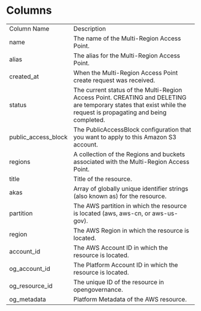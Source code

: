 # Columns  

<table>
	<tr><td>Column Name</td><td>Description</td></tr>
	<tr><td>name</td><td>The name of the Multi-Region Access Point.</td></tr>
	<tr><td>alias</td><td>The alias for the Multi-Region Access Point.</td></tr>
	<tr><td>created_at</td><td>When the Multi-Region Access Point create request was received.</td></tr>
	<tr><td>status</td><td>The current status of the Multi-Region Access Point. CREATING and DELETING are temporary states that exist while the request is propagating and being completed.</td></tr>
	<tr><td>public_access_block</td><td>The PublicAccessBlock configuration that you want to apply to this Amazon S3 account.</td></tr>
	<tr><td>regions</td><td>A collection of the Regions and buckets associated with the Multi-Region Access Point.</td></tr>
	<tr><td>title</td><td>Title of the resource.</td></tr>
	<tr><td>akas</td><td>Array of globally unique identifier strings (also known as) for the resource.</td></tr>
	<tr><td>partition</td><td>The AWS partition in which the resource is located (aws, aws-cn, or aws-us-gov).</td></tr>
	<tr><td>region</td><td>The AWS Region in which the resource is located.</td></tr>
	<tr><td>account_id</td><td>The AWS Account ID in which the resource is located.</td></tr>
	<tr><td>og_account_id</td><td>The Platform Account ID in which the resource is located.</td></tr>
	<tr><td>og_resource_id</td><td>The unique ID of the resource in opengovernance.</td></tr>
	<tr><td>og_metadata</td><td>Platform Metadata of the AWS resource.</td></tr>
</table>